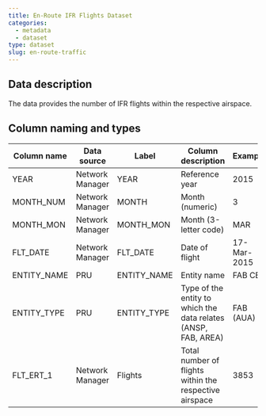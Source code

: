 ```yaml
---
title: En-Route IFR Flights Dataset
categories:
  - metadata
  - dataset
type: dataset
slug: en-route-traffic
---
```


## Data description
The data provides the number of IFR flights within the respective airspace.

## Column naming and types

| Column name | Data source     | Label       | Column description                                             | Example    |
|-------------|-----------------|-------------|----------------------------------------------------------------|------------|
| YEAR        | Network Manager | YEAR        | Reference year                                                 | 2015       |
| MONTH_NUM   | Network Manager | MONTH       | Month (numeric)                                                | 3          |
| MONTH_MON   | Network Manager | MONTH_MON   | Month (3-letter code)                                          | MAR        |
| FLT_DATE    | Network Manager | FLT_DATE    | Date of flight                                                 | 17-Mar-2015|
| ENTITY_NAME | PRU             | ENTITY_NAME | Entity name                                                    | FAB CE     |
| ENTITY_TYPE | PRU             | ENTITY_TYPE | Type of the entity to which the data relates (ANSP, FAB, AREA) | FAB (AUA)  |
| FLT_ERT_1   | Network Manager | Flights     | Total number of flights within the respective airspace         | 3853       |
